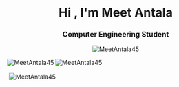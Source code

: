 <h1 align="center">Hi , I'm Meet Antala</h1>
<h3 align="center">Computer Engineering Student</h3>
<center>
<p>
  <img src="https://komarev.com/ghpvc/?username=MeetAntala45&label=Profile%20views&color=0e75b6&style=flat" alt="MeetAntala45" />
</p>
</center>
<p><img align="left" src="https://github-readme-stats.vercel.app/api/top-langs?username=MeetAntala45&show_icons=true&locale=en&layout=compact" alt="MeetAntala45" /></p>
<p><img align="center" src="https://github-readme-streak-stats.herokuapp.com/?user=MeetAntala45&" alt="MeetAntala45" /></p>
<p>&nbsp;<img align="center" src="https://github-readme-stats.vercel.app/api?username=MeetAntala45&show_icons=true&locale=en" alt="MeetAntala45" /></p>


